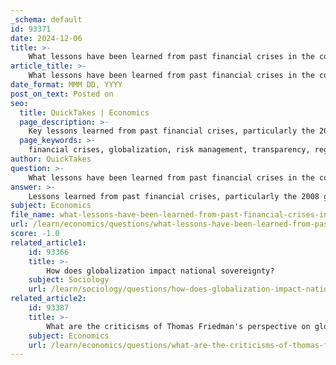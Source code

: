 ```yaml
---
_schema: default
id: 93371
date: 2024-12-06
title: >-
    What lessons have been learned from past financial crises in the context of globalization?
article_title: >-
    What lessons have been learned from past financial crises in the context of globalization?
date_format: MMM DD, YYYY
post_on_text: Posted on
seo:
  title: QuickTakes | Economics
  page_description: >-
    Key lessons learned from past financial crises, particularly the 2008 global financial crisis, focusing on globalization, risk management, transparency, regulatory reforms, and the importance of ethical behavior in financial institutions.
  page_keywords: >-
    financial crises, globalization, risk management, transparency, regulatory reforms, systemic risk, crisis preparedness, ethical considerations, economic activity
author: QuickTakes
question: >-
    What lessons have been learned from past financial crises in the context of globalization?
answer: >-
    Lessons learned from past financial crises, particularly the 2008 global financial crisis, have significant implications for globalization and economic interconnectedness. Here are some key lessons:\n\n1. **Importance of Robust Risk Management**: The 2008 financial crisis underscored the necessity for financial institutions to implement strong risk management practices. Institutions that failed to adequately assess and manage risks, particularly in relation to subprime mortgages, faced severe consequences. This has led to a greater emphasis on risk management frameworks that are accountable at the highest levels of management.\n\n2. **Need for Transparency and Accountability**: The crisis highlighted the critical role of transparency in financial markets. Lack of clear communication regarding the risks associated with financial products contributed to the crisis. As a result, there has been a push for enhanced disclosure requirements and accountability measures for financial institutions.\n\n3. **Regulatory Reforms**: In response to the crisis, significant regulatory reforms were enacted, such as the Dodd-Frank Wall Street Reform and Consumer Protection Act. This legislation aimed to centralize the regulation of financial products and services, establish oversight agencies like the Consumer Financial Protection Bureau (CFPB), and implement measures to prevent future crises.\n\n4. **Global Interconnectedness and Systemic Risk**: The crisis demonstrated how interconnected global financial systems can amplify risks. The rapid spread of financial instability across borders highlighted the need for international cooperation in financial regulation and crisis management. This has led to discussions about reforming the global financial architecture to better manage systemic risks.\n\n5. **Crisis Preparedness and Response**: The lessons from the 2008 crisis have influenced how governments and central banks prepare for and respond to economic downturns. The use of unprecedented measures, such as quantitative easing and bailouts for "too big to fail" institutions, has become a part of the toolkit for managing financial crises.\n\n6. **Cultural and Ethical Considerations**: The crisis emphasized the importance of corporate culture and ethical behavior within financial institutions. Regulators have increasingly focused on the "tone at the top," encouraging institutions to foster a culture of compliance and ethical conduct to prevent misconduct.\n\n7. **Impact on Economic Activity**: The aftermath of the crisis revealed that economic activity can remain depressed for years following a financial crisis. Many countries experienced prolonged periods of low growth, which has implications for global economic interconnectedness and the stability of financial systems.\n\nThese lessons have shaped the discourse around globalization, emphasizing the need for a more resilient and accountable global financial system that can withstand future shocks.
subject: Economics
file_name: what-lessons-have-been-learned-from-past-financial-crises-in-the-context-of-globalization.md
url: /learn/economics/questions/what-lessons-have-been-learned-from-past-financial-crises-in-the-context-of-globalization
score: -1.0
related_article1:
    id: 93366
    title: >-
        How does globalization impact national sovereignty?
    subject: Sociology
    url: /learn/sociology/questions/how-does-globalization-impact-national-sovereignty
related_article2:
    id: 93387
    title: >-
        What are the criticisms of Thomas Friedman's perspective on globalization?
    subject: Economics
    url: /learn/economics/questions/what-are-the-criticisms-of-thomas-friedmans-perspective-on-globalization
---
```


&nbsp;